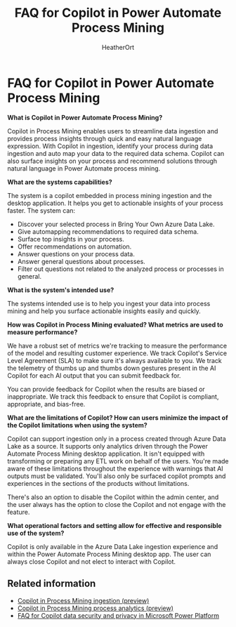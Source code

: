 ﻿---
title: FAQ for Copilot in Power Automate Process Mining
description: This FAQ discusses Copilot in Process Mining and the key considerations for making use of this technology responsibly.
ms.date: 08/29/2024
ms.custom: 
  - responsible-ai-faqs
ms.topic: conceptual
author: HeatherOrt
ms.author: heortaol
ms.reviewer: angieandrews
ms.collection: 
    - bap-ai-copilot
---

# FAQ for Copilot in Power Automate Process Mining

**What is Copilot in Power Automate Process Mining?**

Copilot in Process Mining enables users to streamline data ingestion and provides process insights through quick and easy natural language expression. With Copilot in ingestion, identify your process during data ingestion and auto map your data to the required data schema. Copilot can also surface insights on your process and recommend solutions through natural language in Power Automate process mining.

**What are the systems capabilities?**

The system is a copilot embedded in process mining ingestion and the desktop application. It helps you get to actionable insights of your process faster. The system can:

- Discover your selected process in Bring Your Own Azure Data Lake.
- Give automapping recommendations to required data schema.
- Surface top insights in your process.
- Offer recommendations on automation.
- Answer questions on your process data.
- Answer general questions about processes.
- Filter out questions not related to the analyzed process or processes in general.

**What is the system's intended use?**

The systems intended use is to help you ingest your data into process mining and help you surface actionable insights easily and quickly.

**How was Copilot in Process Mining evaluated? What metrics are used to measure performance?**

We have a robust set of metrics we're tracking to measure the performance of the model and resulting customer experience. We track Copilot's Service Level Agreement (SLA) to make sure it's always available to you. We track the telemetry of thumbs up and thumbs down gestures present in the AI Copilot for each AI output that you can submit feedback for.

You can provide feedback for Copilot when the results are biased or inappropriate. We track this feedback to ensure that Copilot is compliant, appropriate, and bias-free.

**What are the limitations of Copilot? How can users minimize the impact of the Copilot limitations when using the system?**

Copilot can support ingestion only in a process created through Azure Data Lake as a source. It supports only analytics driven through the Power Automate Process Mining desktop application. It isn't equipped with transforming or preparing any ETL work on behalf of the users. You're made aware of these limitations throughout the experience with warnings that AI outputs must be validated. You'll also only be surfaced copilot prompts and experiences in the sections of the products without limitations.

There's also an option to disable the Copilot within the admin center, and the user always has the option to close the Copilot and not engage with the feature.

**What operational factors and setting allow for effective and responsible use of the system?**

Copilot is only available in the Azure Data Lake ingestion experience and within the Power Automate Process Mining desktop app. The user can always close Copilot and not elect to interact with Copilot.

## Related information

- [Copilot in Process Mining ingestion (preview)](process-mining-copilot-in-ingestion.md)
- [Copilot in Process Mining process analytics (preview)](process-mining-copilot-in-process-analytics.md)
- [FAQ for Copilot data security and privacy in Microsoft Power Platform](/power-platform/faqs-copilot-data-security-privacy)